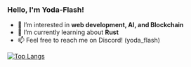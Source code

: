 ### Hello, I'm Yoda-Flash! 

<!--
**Yoda-Flash/Yoda-Flash** is a ✨ _special_ ✨ repository because its `README.md` (this file) appears on your GitHub profile.

Here are some ideas to get you started:

- 🔭 I’m currently working on ...
- 🌱 I’m currently learning ...
- 👯 I’m looking to collaborate on ...
- 🤔 I’m looking for help with ...
- 💬 Ask me about ...
- 📫 How to reach me: ...
- 😄 Pronouns: ...
- ⚡ Fun fact: ...
-->
- 🔭 I’m interested in **web development, AI, and Blockchain**
- 🌱 I’m currently learning about **Rust**
- 📫 Feel free to reach me on Discord! (yoda_flash)


[![Top Langs](https://github-readme-stats-5idk-qn1rmw961-yodaflashs-projects.vercel.app/api/top-langs/?username=Yoda-Flash&layout=donut&langs_count=8)](https://github.com/anuraghazra/github-readme-stats)

